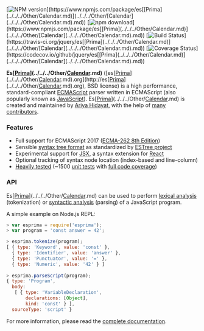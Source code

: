 [![NPM version](https://img.shields.io/npm/v/es[[Prima](../../../Other/Calendar.md)](../../../Other/[Calendar](../../../Other/Calendar.md).md).svg)](https://www.npmjs.com/package/es[[Prima](../../../Other/Calendar.md)](../../../Other/[Calendar](../../../Other/Calendar.md).md))
[![npm download](https://img.shields.io/npm/dm/es[[Prima](../../../Other/Calendar.md)](../../../Other/[Calendar](../../../Other/Calendar.md).md).svg)](https://www.npmjs.com/package/es[[Prima](../../../Other/Calendar.md)](../../../Other/[Calendar](../../../Other/Calendar.md).md))
[![Build Status](https://img.shields.io/travis/jquery/es[[Prima](../../../Other/Calendar.md)](../../../Other/[Calendar](../../../Other/Calendar.md).md)/master.svg)](https://travis-ci.org/jquery/es[[Prima](../../../Other/Calendar.md)](../../../Other/[Calendar](../../../Other/Calendar.md).md))
[![Coverage Status](https://img.shields.io/codecov/c/github/jquery/es[[Prima](../../../Other/Calendar.md)](../../../Other/[Calendar](../../../Other/Calendar.md).md)/master.svg)](https://codecov.io/github/jquery/es[[Prima](../../../Other/Calendar.md)](../../../Other/[Calendar](../../../Other/Calendar.md).md))

**Es[[Prima](../../../Other/Calendar.md)](../../../Other/[Calendar](../../../Other/Calendar.md).md)** ([es[[Prima](../../../Other/Calendar.md)](../../../Other/[Calendar](../../../Other/Calendar.md).md).org](http://es[[Prima](../../../Other/Calendar.md)](../../../Other/[Calendar](../../../Other/Calendar.md).md).org), BSD license) is a high performance,
standard-compliant [ECMAScript](http://www.ecma-international.org/publications/standards/Ecma-262.htm)
parser written in ECMAScript (also popularly known as
[JavaScript](https://en.wikipedia.org/wiki/JavaScript)).
Es[[Prima](../../../Other/Calendar.md)](../../../Other/[Calendar](../../../Other/Calendar.md).md) is created and maintained by [Ariya Hidayat](https://twitter.com/ariyahidayat),
with the help of [many contributors](https://github.com/jquery/es[[Prima](../../../Other/Calendar.md)](../../../Other/[Calendar](../../../Other/Calendar.md).md)/contributors).

### Features

- Full support for ECMAScript 2017 ([ECMA-262 8th Edition](http://www.ecma-international.org/publications/standards/Ecma-262.htm))
- Sensible [syntax tree format](https://github.com/estree/estree/blob/master/es5.md) as standardized by [ESTree project](https://github.com/estree/estree)
- Experimental support for [JSX](https://facebook.github.io/jsx/), a syntax extension for [React](https://facebook.github.io/react/)
- Optional tracking of syntax node location (index-based and line-column)
- [Heavily tested](http://es[[Prima](../../../Other/Calendar.md)](../../../Other/[Calendar](../../../Other/Calendar.md).md).org/test/ci.html) (~1500 [unit tests](https://github.com/jquery/es[[Prima](../../../Other/Calendar.md)](../../../Other/[Calendar](../../../Other/Calendar.md).md)/tree/master/test/fixtures) with [full code coverage](https://codecov.io/github/jquery/es[[Prima](../../../Other/Calendar.md)](../../../Other/[Calendar](../../../Other/Calendar.md).md)))

### API

Es[[Prima](../../../Other/Calendar.md)](../../../Other/[Calendar](../../../Other/Calendar.md).md) can be used to perform [lexical analysis](https://en.wikipedia.org/wiki/Lexical_analysis) (tokenization) or [syntactic analysis](https://en.wikipedia.org/wiki/Parsing) (parsing) of a JavaScript program.

A simple example on Node.js REPL:

```javascript
> var esprima = require('esprima');
> var program = 'const answer = 42';

> esprima.tokenize(program);
[ { type: 'Keyword', value: 'const' },
  { type: 'Identifier', value: 'answer' },
  { type: 'Punctuator', value: '=' },
  { type: 'Numeric', value: '42' } ]
  
> esprima.parseScript(program);
{ type: 'Program',
  body:
   [ { type: 'VariableDeclaration',
       declarations: [Object],
       kind: 'const' } ],
  sourceType: 'script' }
```

For more information, please read the [complete documentation](http://es[[Prima](../../../Other/Calendar.md)](../../../Other/[Calendar](../../../Other/Calendar.md).md).org/doc).